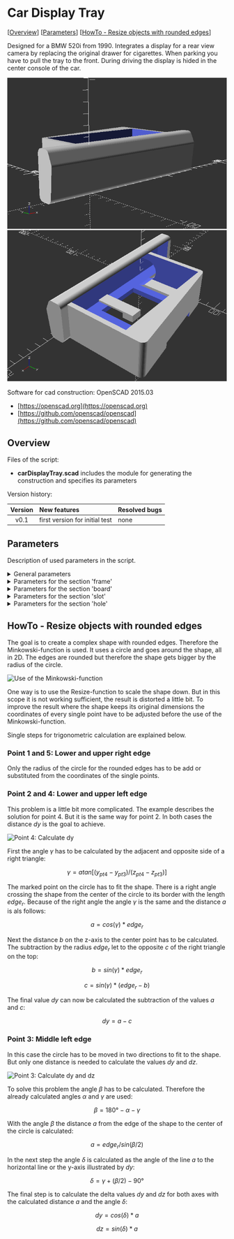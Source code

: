 # Car Display Tray #

[[Overview](#overview)] [[Parameters](#parameters)] [[HowTo - Resize objects with rounded edges](#howToRoundedEdges)]

Designed for a BMW 520i from 1990. Integrates a display for a rear view camera by replacing the original drawer for cigarettes. When parking you have to pull the tray to the front. During driving the display is hided in the center console of the car.

![Front view](pictures/carDisplayTray_front01.png "carDisplayTray_front01")
![Back view](pictures/carDisplayTray_back01.png "carDisplayTray_back01")

Software for cad construction: OpenSCAD 2015.03
- [https://openscad.org](https://openscad.org)
- [https://github.com/openscad/openscad](https://github.com/openscad/openscad)

<a name="overview"></a>
## Overview ##

Files of the script:

- __carDisplayTray.scad__ includes the module for generating the construction and specifies its parameters

Version history:

| Version | New features                   | Resolved bugs |
| :-----: | :----------------------------- | :------------ |
| v0.1    | first version for initial test | none          |

<a name="parameters"></a>
## Parameters ##

Description of used parameters in the script.

<details>
<summary>General parameters</summary>
<br>
<table>
	<tr>
		<th>Name</th>
		<th>Description</th>
	</tr>
	<tr>
		<td>_fn</td>
		<td>Resolution of rounded edges</td>
	</tr>
</table>
<br>
</details>

<details>
<summary>Parameters for the section 'frame'</summary>
<br>
<table>
	<tr>
		<th>Name</th>
		<th>Description</th>
	</tr>
	<tr>
		<td>fr_dim_x</td>
		<td>x-dimension outer edge</td>
	</tr>
	<tr>
		<td>fr_delta_y</td>
		<td>Additional expansion for display in y-dimension</td>
	</tr>
	<tr>
		<td>fr_dim_y1</td>
		<td>y-dimension outer edge left side</td>
	</tr>
	<tr>
		<td>fr_dim_y2</td>
		<td>y-dimension outer edge right side</td>
	</tr>
	<tr>
		<td>fr_dim_z</td>
		<td>z-dimension outer edge</td>
	</tr>
	<tr>
		<td>fr_edge_r</td>
		<td>Radius of the rounded edges</td>
	</tr>
	<tr>
		<td>fr_display_dim_x</td>
		<td>x-dimension of display</td>
	</tr>
	<tr>
		<td>fr_display_dim_y</td>
		<td>y-dimension of display</td>
	</tr>
	<tr>
		<td>fr_display_delta_z</td>
		<td>Distance display from the bottom</td>
	</tr>
	<tr>
		<td>fr_rail_delta_x</td>
		<td>Additional expansion for rail in x-dimension</td>
	</tr>
	<tr>
		<td>fr_rail_pos_x1</td>
		<td>Left position of rail for locking channel</td>
	</tr>
	<tr>
		<td>fr_rail_pos_x2</td>
		<td>Right position of rail for locking channel</td>
	</tr>
	<tr>
		<td>fr_rail_dim_z</td>
		<td>z-dimension of rail</td>
	</tr>
	<tr>
		<td>fr_feet_dim_x</td>
		<td>x-dimension for feet for display at the side</td>
	</tr>
	<tr>
		<td>fr_feet_dim_z</td>
		<td>z-dimension for feet for display at the side</td>
	</tr>
</table>
<br>
</details>

<details>
<summary>Parameters for the section 'board'</summary>
<br>
<table>
	<tr>
		<th>Name</th>
		<th>Description</th>
	</tr>
	<tr>
		<td>bd_pos_x1</td>
		<td>Left position in x-dimension</td>
	</tr>
	<tr>
		<td>bd_pos_x2</td>
		<td>Right position in x-dimension</td>
	</tr>
	<tr>
		<td>bd_pt1_pos_y</td>
		<td>Point 1 position in y-dimension</td>
	</tr>
	<tr>
		<td>bd_pt1_pos_z</td>
		<td>Point 1 position in z-dimension</td>
	</tr>
	<tr>
		<td>bd_pt2_pos_y</td>
		<td>Point 2 position in y-dimension</td>
	</tr>
	<tr>
		<td>bd_pt2_pos_z</td>
		<td>Point 2 position in z-dimension</td>
	</tr>
	<tr>
		<td>bd_pt3_pos_y</td>
		<td>Point 3 position in y-dimension</td>
	</tr>
	<tr>
		<td>bd_pt3_pos_z</td>
		<td>Point 3 position in z-dimension</td>
	</tr>
	<tr>
		<td>bd_pt4_pos_y</td>
		<td>Point 4 position in y-dimension</td>
	</tr>
	<tr>
		<td>bd_pt4_pos_z</td>
		<td>Point 4 position in z-dimension</td>
	</tr>
	<tr>
		<td>bd_pt5_pos_y</td>
		<td>Point 5 position in y-dimension</td>
	</tr>
	<tr>
		<td>bd_pt5_pos_z</td>
		<td>Point 5 position in z-dimension</td>
	</tr>
	<tr>
		<td>bd_edge_r</td>
		<td>Radius of the rounded edges</td>
	</tr>
</table>
<br>
</details>

<details>
<summary>Parameters for the section 'slot'</summary>
<br>
<table>
	<tr>
		<th>Name</th>
		<th>Description</th>
	</tr>
	<tr>
		<td>st_delta_x</td>
		<td>Tolerance for slot in x-dimension</td>
	</tr>
	<tr>
		<td>st_delta_y</td>
		<td>Tolerance for slot in y-dimension</td>
	</tr>
	<tr>
		<td>st_pos_x1</td>
		<td>Left position of slot for fixation in channel</td>
	</tr>
	<tr>
		<td>st_pos_x2</td>
		<td>Right position of slot for fixation in channel</td>
	</tr>
	<tr>
		<td>st_pos_y1</td>
		<td>Front position of slot for fixation in channel</td>
	</tr>
	<tr>
		<td>st_pos_y2</td>
		<td>Back position of slot for fixation in channel</td>
	</tr>
	<tr>
		<td>st_bar_dim_z</td>
		<td>z-dimension of the bar to connect the fixation</td>
	</tr>
</table>
<br>
</details>

<details>
<summary>Parameters for the section 'hole'</summary>
<br>
<table>
	<tr>
		<th>Name</th>
		<th>Description</th>
	</tr>
	<tr>
		<td>hl_connector_d</td>
		<td>Diameter for hole for connector and wire</td>
	</tr>
	<tr>
		<td>hl_connector_dim_x</td>
		<td>x-dimension for hole cutting off the board</td>
	</tr>
</table>
<br>
</details>

<a name="howToRoundedEdges"></a>
## HowTo - Resize objects with rounded edges ##

The goal is to create a complex shape with rounded edges. Therefore the Minkowski-function is used. It uses a circle and goes around the shape, all in 2D. The edges are rounded but therefore the shape gets bigger by the radius of the circle.

![Use of the Minkowski-function](https://lucid.app/publicSegments/view/ffb4a4e9-ca06-4040-a4ad-bed78eb1dca3/image.png "Overview rounded edges")

One way is to use the Resize-function to scale the shape down. But in this scope it is not working sufficient, the result is distorted a little bit. To improve the result where the shape keeps its original dimensions the coordinates of every single point have to be adjusted before the use of the Minkowski-function.

Single steps for trigonometric calculation are explained below.

### Point 1 and 5: Lower and upper right edge ###

Only the radius of the circle for the rounded edges has to be add or substituted from the coordinates of the single points.

### Point 2 and 4: Lower and upper left edge ###

This problem is a little bit more complicated. The example describes the solution for point 4. But it is the same way for point 2. In both cases the distance $dy$ is the goal to achieve.

![Point 4: Calculate dy](https://lucid.app/publicSegments/view/4cc5a863-c1d5-4d18-a564-80384627b660/image.png "Point 4")

First the angle $\gamma$ has to be calculated by the adjacent and opposite side of a right triangle:

$$\gamma = atan[(y_{pt4} - y_{pt3}) / (z_{pt4} - z_{pt3})]$$

The marked point on the circle has to fit the shape. There is a right angle crossing the shape from the center of the circle to its border with the length $edge_r$. Because of the right angle the angle $\gamma$ is the same and the distance $a$ is als follows:

$$a = cos(\gamma) * edge_r$$

Next the distance $b$ on the z-axis to the center point has to be calculated. The subtraction by the radius $edge_r$ let to the opposite $c$ of the right triangle on the top:

$$b = sin(\gamma) * edge_r$$

$$c = sin(\gamma) * (edge_r - b)$$

The final value $dy$ can now be calculated the subtraction of the values $a$ and $c$:

$$dy = a - c$$

### Point 3: Middle left edge ###

In this case the circle has to be moved in two directions to fit to the shape. But only one distance is needed to calculate the values $dy$ and $dz$.

![Point 3: Calculate dy and dz](https://lucid.app/publicSegments/view/59a92d40-8ea4-4538-bf2f-7bab815a4b63/image.png "Point 3")

To solve this problem the angle $\beta$ has to be calculated. Therefore the already calculated angles $\alpha$ and $\gamma$ are used:

$$\beta = 180° - \alpha - \gamma$$

With the angle $\beta$ the distance $a$ from the edge of the shape to the center of the circle is calculated:

$$a = edge_r / sin(\beta / 2)$$

In the next step the angle $\delta$ is calculated as the angle of the line $a$ to the horizontal line or the y-axis illustrated by $dy$:

$$\delta = \gamma + (\beta/2) - 90°$$

The final step is to calculate the delta values $dy$ and $dz$ for both axes with the calculated distance $a$ and the angle $\delta$:

$$dy = cos(\delta) * a$$

$$dz = sin(\delta) * a$$